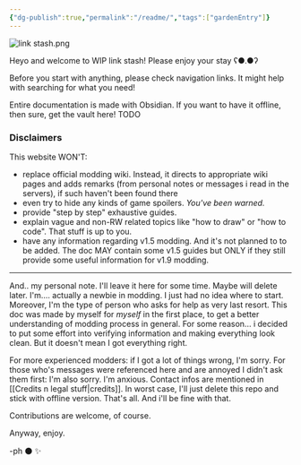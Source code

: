 ```yaml
---
{"dg-publish":true,"permalink":"/readme/","tags":["gardenEntry"]}
---
```


![link stash.png](/img/user/pics/web/link%20stash.png)

Heyo and welcome to WIP link stash! Please enjoy your stay ʕ●.●ʔ

Before you start with anything, please check navigation links. It might help with searching for what you need!




Entire documentation is made with Obsidian. If you want to have it offline, then sure, get the vault here! TODO
### Disclaimers
This website WON'T:
 - replace official modding wiki. Instead, it directs to appropriate wiki pages and adds remarks (from personal notes or messages i read in the servers), if such haven't been found there
 - even try to hide any kinds of game spoilers. *You've been warned.*
 - provide "step by step" exhaustive guides.
 - explain vague and non-RW related topics like "how to draw" or "how to code". That stuff is up to you.
 - have any information regarding v1.5 modding. And it's not planned to to be added. The doc MAY contain some v1.5 guides but ONLY if they still provide some useful information for v1.9 modding.
 
------

And.. my personal note. I'll leave it here for some time. Maybe will delete later.
I'm.... actually a newbie in modding. I just had no idea where to start. Moreover, I'm the type of person who asks for help as very last resort. This doc was made by myself for *myself* in the first place, to get a better understanding of modding process in general. For some reason... i decided to put some effort into verifying information and making everything look clean.
But it doesn't mean I got everything right. 

For more experienced modders: if I got a lot of things wrong, I'm sorry. 
For those who's messages were referenced here and are annoyed I didn't ask them first: I'm also sorry. I'm anxious. 
Contact infos are mentioned in [[Credits n legal stuff\|credits]]. 
In worst case, I'll just delete this repo and stick with offline version. That's all. And i'll be fine with that.

Contributions are welcome, of course. 



Anyway,
	enjoy. 
  
-ph ⚫ ✨